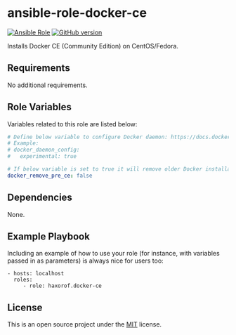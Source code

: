 # ansible-role-docker-ce

[![Ansible Role](https://img.shields.io/ansible/role/17533.svg)](https://galaxy.ansible.com/haxorof/docker-ce/)
[![GitHub version](https://badge.fury.io/gh/haxorof%2Fansible-role-docker-ce.svg)](https://badge.fury.io/gh/haxorof%2Fansible-role-docker-ce)

Installs Docker CE (Community Edition) on CentOS/Fedora.

## Requirements

No additional requirements.


## Role Variables

Variables related to this role are listed below:

```yaml
# Define below variable to configure Docker daemon: https://docs.docker.com/engine/reference/commandline/dockerd/#daemon-configuration-file 
# Example:
# docker_daemon_config:
#   experimental: true

# If below variable is set to true it will remove older Docker installation before Docker CE.
docker_remove_pre_ce: false
```

## Dependencies

None.

## Example Playbook

Including an example of how to use your role (for instance, with variables passed in as parameters) is always nice for users too:

    - hosts: localhost
      roles:
         - role: haxorof.docker-ce

## License

This is an open source project under the [MIT](LICENSE) license.

